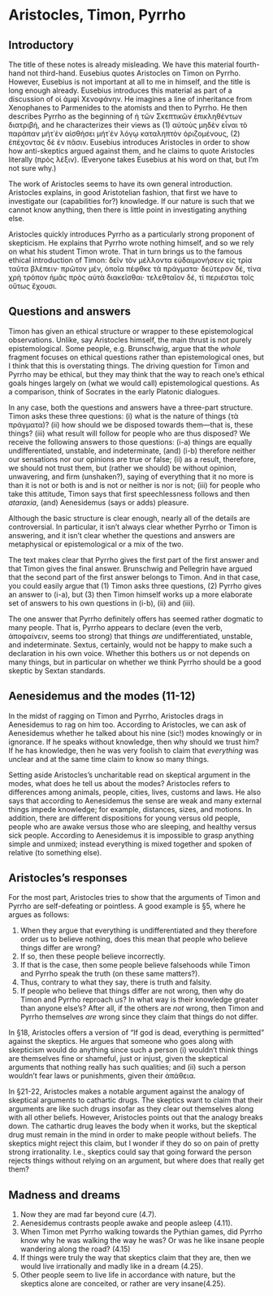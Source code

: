 # Aristocles, Timon, Pyrrho

## Introductory

The title of these notes is already misleading. We have this material fourth-hand not third-hand. Eusebius quotes Aristocles on Timon on Pyrrho. However, Eusebius is not important at all to me in himself, and the title is long enough already. Eusebius introduces this material as part of a discussion of οἱ ἀμφὶ Χενοφάνην. He imagines a line of inheritance from Xenophanes to Parmenides to the atomists and then to Pyrrho. He then describes Pyrrho as the beginning of ἡ τῶν Σκεπτικῶν ἐπικληθέντων διατριβή, and he characterizes their views as (1) αὐτοὺς μηδὲν εἶναι τὸ παράπαν μήτ᾽ἐν αἰσθήσει μήτ᾽ἐν λόγῳ καταληπτὸν ὁριζομένους, (2) ἐπέχοντας δὲ ἐν πᾶσιν. Eusebius introduces Aristocles in order to show how anti-skeptics argued against them, and he claims to quote Aristocles literally (πρὸς λέξιν). (Everyone takes Eusebius at his word on that, but I’m not sure why.)

The work of Aristocles seems to have its own general introduction. Aristocles explains, in good Aristotelian fashion, that first we have to investigate our (capabilities for?) knowledge. If our nature is such that we cannot know anything, then there is little point in investigating anything else.

Aristocles quickly introduces Pyrrho as a particularly strong proponent of skepticism. He explains that Pyrrho wrote nothing himself, and so we rely on what his student Timon wrote. That in turn brings us to the famous ethical introduction of Timon: δεῖν τὸν μέλλοντα εὐδαιμονήσειν εἰς τρία ταῦτα βλέπειν· πρῶτον μέν, ὁποῖα πέφθκε τὰ πράγματα· δεύτερον δέ, τίνα χρὴ τρόπον ἡμᾶς πρὸς αὐτὰ διακεῖσθαι· τελεθταῖον δέ, τί περιέσται τοῖς οὕτως ἔχουσι.

## Questions and answers

Timon has given an ethical structure or wrapper to these epistemological observations. Unlike, say Aristocles himself, the main thrust is not purely epistemological. Some people, e.g. Brunschwig, argue that the *whole* fragment focuses on ethical questions rather than epistemological ones, but I think that this is overstating things. The driving question for Timon and Pyrrho may be ethical, but they may think that the way to reach one’s ethical goals hinges largely on (what we would call) epistemological questions. As a comparison, think of Socrates in the early Platonic dialogues.

In any case, both the questions and answers have a three-part structure. Timon asks these three questions: (i) what is the nature of things (τὰ πράγματα)? (ii) how should we be disposed towards them—that is, these things? (iii) what result will follow for people who are thus disposed? We receive the following answers to those questions: (i-a) things are equally undifferentiated, unstable, and indeterminate, (and) (i-b) therefore neither our sensations nor our opinions are true or false; (ii) as a result, therefore, we should not trust them, but (rather we should) be without opinion, unwavering, and firm (unshaken?), saying of everything that it no more is than it is not or both is and is not or neither is nor is not; (iii) for people who take this attitude, Timon says that first speechlessness follows and then *ataraxia*, (and) Aenesidemus (says or adds) pleasure.

Although the basic structure is clear enough, nearly all of the details are controversial. In particular, it isn’t always clear whether Pyrrho or Timon is answering, and it isn’t clear whether the questions and answers are metaphysical or epistemological or a mix of the two.

The text makes clear that Pyrrho gives the first part of the first answer and that Timon gives the final answer. Brunschwig and Pellegrin have argued that the second part of the first answer belongs to Timon. And in that case, you could easily argue that (1) Timon asks three questions, (2) Pyrrho gives an answer to (i-a), but (3) then Timon himself works up a more elaborate set of answers to his own questions in (i-b), (ii) and (iii).

The one answer that Pyrrho definitely offers has seemed rather dogmatic to many people. That is, Pyrrho appears to declare (even the verb, ἀποφαίνειν, seems too strong) that things *are* undifferentiated, unstable, and indeterminate. Sextus, certainly, would not be happy to make such a declaration in his own voice. Whether this bothers us or not depends on many things, but in particular on whether we think Pyrrho should be a good skeptic by Sextan standards.

## Aenesidemus and the modes (11-12)

In the midst of ragging on Timon and Pyrrho, Aristocles drags in Aenesidemus to rag on him too. According to Aristocles, we can ask of Aenesidemus whether he talked about his nine (sic!) modes knowingly or in ignorance. If he speaks without knowledge, then why should we trust him? If he has knowledge, then he was very foolish to claim that *everything* was unclear and at the same time claim to know so many things.

Setting aside Aristocles’s uncharitable read on skeptical argument in the modes, what does he tell us about the modes? Aristocles refers to differences among animals, people, cities, lives, customs and laws. He also says that according to Aenesidemus the sense are weak and many external things impede knowledge; for example, distances, sizes, and motions. In addition, there are different dispositions for young versus old people, people who are awake versus those who are sleeping, and healthy versus sick people. According to Aenesidemus it is impossible to grasp anything simple and unmixed; instead everything is mixed together and spoken of relative (to something else).

## Aristocles’s responses

For the most part, Aristocles tries to show that the arguments of Timon and Pyrrho are self-defeating or pointless. A good example is §5, where he argues as follows:

1. When they argue that everything is undifferentiated and they therefore order us to believe nothing, does this mean that people who believe things differ are wrong?
1. If so, then these people believe incorrectly.
1. If that is the case, then some people believe falsehoods while Timon and Pyrrho speak the truth (on these same matters?).
1. Thus, contrary to what they say, there is truth and falsity.
1. If people who believe that things differ are not wrong, then why do Timon and Pyrrho reproach us? In what way is their knowledge greater than anyone else’s? After all, if the others are *not* wrong, then Timon and Pyrrho themselves *are* wrong since they claim that things do not differ.

In §18, Aristocles offers a version of “If god is dead, everything is permitted” against the skeptics. He argues that someone who goes along with skepticism would do anything since such a person (i) wouldn’t think things are themselves fine or shameful, just or injust, given the skeptical arguments that nothing really has such qualities; and (ii) such a person wouldn’t fear laws or punishments, given their ἀπάθεια.

In §21-22, Aristocles makes a notable argument against the analogy of skeptical arguments to cathartic drugs. The skeptics want to claim that their arguments are like such drugs insofar as they clear out themselves along with all other beliefs. However, Aristocles points out that the analogy breaks down. The cathartic drug leaves the body when it works, but the skeptical drug must remain in the mind in order to make people without beliefs. The skeptics might reject this claim, but I wonder if they do so on pain of pretty strong irrationality. I.e., skeptics could say that going forward the person rejects things without relying on an argument, but where does that really get them?

## Madness and dreams

1. Now they are mad far beyond cure (4.7).
1. Aenesidemus contrasts people awake and people asleep (4.11).
1. When Timon met Pyrrho walking towards the Pythian games, did Pyrrho know why he was walking the way he was? Or was he like insane people wandering along the road? (4.15)
1. If things were truly the way that skeptics claim that they are, then we would live irrationally and madly like in a dream (4.25).
1. Other people seem to live life in accordance with nature, but the skeptics alone are conceited, or rather are very insane(4.25).
